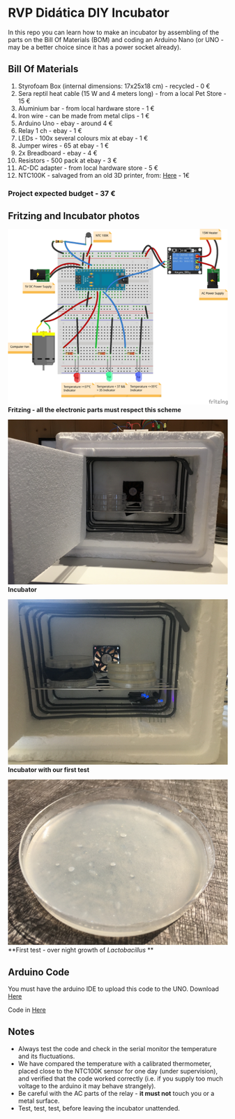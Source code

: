 # RVP Didática DIY Incubator

In this repo you can learn how to make an incubator by assembling of the parts on the Bill Of Materials (BOM) and coding an Arduino Nano (or UNO - may be a better choice since it has a power socket already).

## Bill Of Materials

1. Styrofoam Box (internal dimensions: 17x25x18 cm) - recycled - 0 €
2. Sera reptil heat cable (15 W and 4 meters long) - from a local Pet Store - 15 €
3. Aluminium bar - from local hardware store - 1 €
4. Iron wire - can be made from metal clips - 1 €
5. Arduino Uno - ebay - around 4 €
6. Relay 1 ch - ebay - 1 €
7. LEDs - 100x several colours mix at ebay - 1 €
8. Jumper wires - 65 at ebay - 1 €
9. 2x Breadboard - ebay - 4 €
10. Resistors - 500 pack at ebay - 3 €
11. AC-DC adapter - from local hardware store - 5 €
12. NTC100K - salvaged from an old 3D printer, from: [Here](https://www.reprap-3d-printer.com/product/335-thermistor-ntc100k) - 1€

### Project expected budget - 37 €

## Fritzing and Incubator photos

![Fritzing](/images/NTC100K_Incubator.jpg)   
**Fritzing - all the electronic parts must respect this scheme**   

![Incubator](/images/incubator.jpg)   
**Incubator**   

![Incubator with petri](/images/incubator2.JPG)   
**Incubator with our first test**   

![Petri Dish](/images/petridish.JPG)   
**First test - over night growth of *Lactobacillus* **   

## Arduino Code

You must have the arduino IDE to upload this code to the UNO.
Download [Here](https://www.arduino.cc/en/Main/Software)

Code in [Here](/arduino/NTC100K_Incubator.ino)

## Notes

- Always test the code and check in the serial monitor the temperature and its fluctuations.   
- We have compared the temperature with a calibrated thermometer, placed close to the NTC100K sensor for one day (under supervision), and verified that the code worked correctly (i.e. if you supply too much voltage to the arduino it may behave strangely).   
- Be careful with the AC parts of the relay - **it must not** touch you or a metal surface.   
- Test, test, test, before leaving the incubator unattended.   
